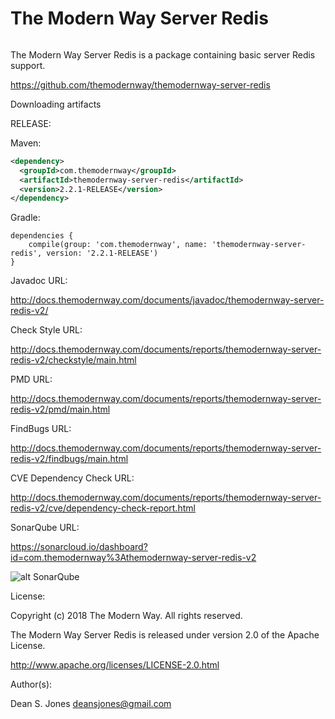 The Modern Way Server Redis
======

![<TMW>](http://docs.themodernway.com/tmw4.jpg)

The Modern Way Server Redis is a package containing basic server Redis support.

https://github.com/themodernway/themodernway-server-redis

Downloading artifacts

RELEASE:

Maven:
```xml
<dependency>
  <groupId>com.themodernway</groupId>
  <artifactId>themodernway-server-redis</artifactId>
  <version>2.2.1-RELEASE</version>
</dependency>
```
Gradle:

```
dependencies {
    compile(group: 'com.themodernway', name: 'themodernway-server-redis', version: '2.2.1-RELEASE')
}
```
Javadoc URL:

http://docs.themodernway.com/documents/javadoc/themodernway-server-redis-v2/

Check Style URL:

http://docs.themodernway.com/documents/reports/themodernway-server-redis-v2/checkstyle/main.html

PMD URL:

http://docs.themodernway.com/documents/reports/themodernway-server-redis-v2/pmd/main.html

FindBugs URL:

http://docs.themodernway.com/documents/reports/themodernway-server-redis-v2/findbugs/main.html

CVE Dependency Check URL:

http://docs.themodernway.com/documents/reports/themodernway-server-redis-v2/cve/dependency-check-report.html

SonarQube URL:

https://sonarcloud.io/dashboard?id=com.themodernway%3Athemodernway-server-redis-v2

![alt SonarQube](https://sonarcloud.io/api/project_badges/measure?project=com.themodernway%3Athemodernway-server-redis-v2&metric=alert_status "SonarQube")

License:

Copyright (c) 2018 The Modern Way. All rights reserved.

The Modern Way Server Redis is released under version 2.0 of the Apache License.

http://www.apache.org/licenses/LICENSE-2.0.html

Author(s):

Dean S. Jones
deansjones@gmail.com